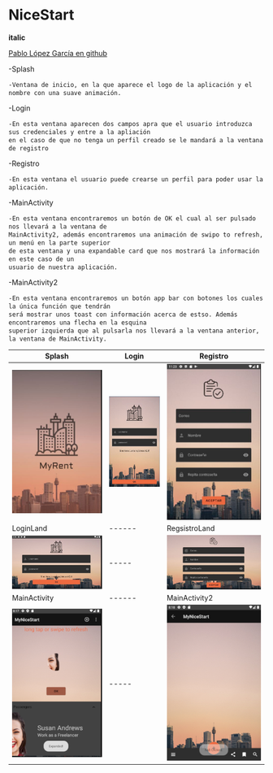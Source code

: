 # NiceStart

**italic**

[Pablo López García en github](https://github.com/pablopez97)

-Splash

    -Ventana de inicio, en la que aparece el logo de la aplicación y el nombre con una suave animación.

-Login

    -En esta ventana aparecen dos campos apra que el usuario introduzca sus credenciales y entre a la apliación
    en el caso de que no tenga un perfil creado se le mandará a la ventana de registro
-Registro

    -En esta ventana el usuario puede crearse un perfil para poder usar la aplicación.
    
-MainActivity

    -En esta ventana encontraremos un botón de OK el cual al ser pulsado nos llevará a la ventana de
    MainActivity2, además encontraremos una animación de swipo to refresh, un menú en la parte superior
    de esta ventana y una expandable card que nos mostrará la información en este caso de un 
    usuario de nuestra aplicación.
 
 -MainActivity2
 
    -En esta ventana encontraremos un botón app bar con botones los cuales la única función que tendrán
    será mostrar unos toast con información acerca de estso. Además encontraremos una flecha en la esquina
    superior izquierda que al pulsarla nos llevará a la ventana anterior, la ventana de MainActivity.

Splash | Login | Registro
-------|-------|---------
![](img/splash.JPG) | ![](img/login.JPG) |![](img/registro.JPG)
LoginLand |------|RegsistroLand
![](img/loginland.JPG)|-----|![](img/resgistroland.JPG)
MainActivity|------|MainActivity2
![](img/mainActivityy.JPG)|-----|![](img/mainActivity22.JPG)
